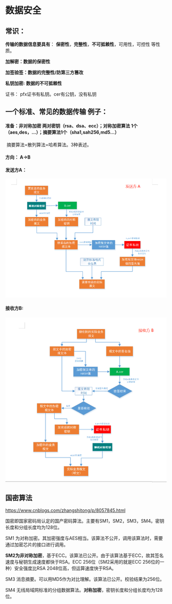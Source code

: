 # 								数据安全



## 常识：

**传输的数据信息要具有**： **保密性**，**完整性**，**不可抵赖性**，可用性，可控性 等性质。

**加解密：数据的保密性**

**加签验签：数据的完整性/防第三方篡改**

**私钥加密:** **数据的不可抵赖性**



证书： pfx证书有私钥。cer有公钥，没有私钥



## 一个标准、常见的数据传输 例子：

#### 准备：非对称加密  两对密钥（rsa、dsa、ecc）；对称加密算法 1个（aes,des，...）；摘要算法1个（sha1,sah256,md5...）

​			摘要算法=散列算法=哈希算法。3种表述。

####  方向： A->B

####  发送方A：

![image-20210528161948691](./assets/image-20210528161948691.png)



####  接收方B:



![image-20210528162716637](./assets/image-20210528162716637.png)



## 国密算法

https://www.cnblogs.com/zhangshitong/p/8057845.html

国密即国家密码局认定的国产密码算法。主要有SM1，SM2，SM3，SM4。密钥长度和分组长度均为128位。

SM1 为对称加密。其加密强度与AES相当。该算法不公开，调用该算法时，需要通过加密芯片的接口进行调用。

**SM2为非对称加密**，基于ECC。该算法已公开。由于该算法基于ECC，故其签名速度与秘钥生成速度都快于RSA。ECC 256位（SM2采用的就是ECC 256位的一种）安全强度比RSA 2048位高，但运算速度快于RSA。

SM3 消息摘要。可以用MD5作为对比理解。该算法已公开。校验结果为256位。

SM4 无线局域网标准的分组数据算法。**对称加密**，密钥长度和分组长度均为128位。



